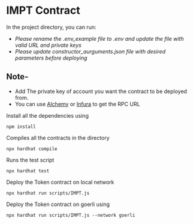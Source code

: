 
# IMPT Contract


In the project directory, you can run:  
  
   
- *Please rename the .env_example file to .env and update the file with valid  URL  and private keys*  
- *Please update constructor_aurguments.json file with desired parameters before deploying*


## Note-
- Add The private key of account you want the contract to be deployed from.
- You can use [Alchemy](https://www.alchemy.com/) or [Infura](https://infura.io/) to get the RPC URL
  

Install all the dependencies using  
```
npm install
```

Compiles all the contracts in the directory
```
npx hardhat compile
```
 Runs the test script   

```
npx hardhat test
```
Deploy the Token contract on local network
```
npx hardhat run scripts/IMPT.js 
```

Deploy the Token contract on goerli using
```
npx hardhat run scripts/IMPT.js --network goerli
```
